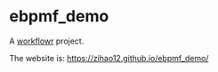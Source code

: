 # ebpmf_demo

A [workflowr][] project.

[workflowr]: https://github.com/jdblischak/workflowr

The website is: https://zihao12.github.io/ebpmf_demo/

